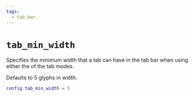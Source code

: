 ```yaml
---
tags:
  - tab_bar
---
```

# `tab_min_width`

Specifies the minimum width that a tab can have in the
tab bar when using either the of the tab modes.  

Defaults to 5 glyphs in width.

```lua
config.tab_min_width = 5
```
